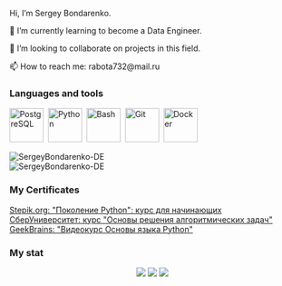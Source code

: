 Hi, I’m Sergey Bondarenko.
<p>🌱 I’m currently learning to become a Data Engineer.</p>
<p>💼 I’m looking to collaborate on projects in this field.</p>
📫 How to reach me: rabota732@mail.ru

### Languages and tools

<img src="https://cdn.jsdelivr.net/gh/devicons/devicon/icons/postgresql/postgresql-original.svg" title="PostgreSQL" width="60" height="60"/>&nbsp;
<img src="https://cdn.jsdelivr.net/gh/devicons/devicon/icons/python/python-original.svg" title="Python" width="60" height="60"/>&nbsp;
<img src="https://cdn.jsdelivr.net/gh/devicons/devicon/icons/bash/bash-original.svg" title="Bash" width="60" height="60"/>&nbsp;
<img src="https://cdn.jsdelivr.net/gh/devicons/devicon/icons/git/git-plain-wordmark.svg" title="Git" width="60" height="60"/>&nbsp;
<img src="https://cdn.jsdelivr.net/gh/devicons/devicon@latest/icons/docker/docker-original-wordmark.svg" title="Docker" width="60" height="60"/>


<p><img src="https://github-readme-stats.vercel.app/api?username=SergeyBondarenko-DE&theme=dark&show_icons=true&locale=en" alt="SergeyBondarenko-DE" /><br>
<img src="https://github-readme-stats.vercel.app/api/top-langs?username=SergeyBondarenko-DE&theme=dark&show_icons=true&locale=en&layout=compact" alt="SergeyBondarenko-DE" />
</p>

### My Certificates
<a target="_blank" rel="noopener noreferrer" href="https://stepik.org/cert/1519597"> Stepik.org: "Поколение Python": курс для начинающих </a><br>
<a target="_blank" rel="noopener noreferrer" href="https://vk.com/id32161886?z=photo32161886_457239076%2Falbum32161886_00%2Frev"> СберУниверситет: курс "Основы решения алгоритмических задач" </a><br>
<a target="_blank" rel="noopener noreferrer" href="https://gb.ru/certificates/802196?1d52304dd6ef9c4032e2086732e86565"> GeekBrains: "Видеокурс Основы языка Python" </a><br>


### My stat
<div id="stat" align="center">
<img src="http://github-profile-summary-cards.vercel.app/api/cards/profile-details?username=SergeyBondarenko-DE&theme=github_dark"/>
<img src="http://github-profile-summary-cards.vercel.app/api/cards/most-commit-language?username=SergeyBondarenko-DE&theme=github_dark"/>
<img src="http://github-profile-summary-cards.vercel.app/api/cards/stats?username=SergeyBondarenko-DE&theme=github_dark"/>
 </div>
